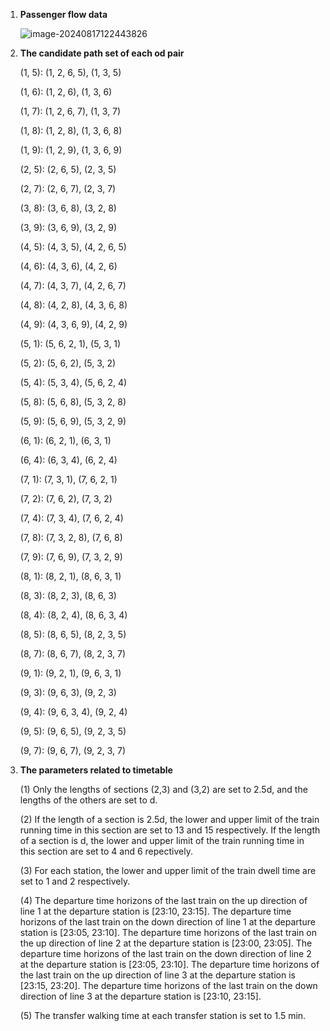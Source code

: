 1. **Passenger flow data**

   ![image-20240817122443826](C:\Users\Y\AppData\Roaming\Typora\typora-user-images\image-20240817122443826.png)

2. **The candidate path set of each od pair**

   (1, 5): (1, 2, 6, 5), (1, 3, 5)

   (1, 6): (1, 2, 6), (1, 3, 6)

   (1, 7): (1, 2, 6, 7), (1, 3, 7)

   (1, 8): (1, 2, 8), (1, 3, 6, 8)

   (1, 9): (1, 2, 9), (1, 3, 6, 9)

   (2, 5): (2, 6, 5), (2, 3, 5)

   (2, 7): (2, 6, 7), (2, 3, 7)

   (3, 8): (3, 6, 8), (3, 2, 8)

   (3, 9): (3, 6, 9), (3, 2, 9)

   (4, 5): (4, 3, 5), (4, 2, 6, 5)

   (4, 6): (4, 3, 6), (4, 2, 6)

   (4, 7): (4, 3, 7), (4, 2, 6, 7)

   (4, 8): (4, 2, 8), (4, 3, 6, 8)

   (4, 9): (4, 3, 6, 9), (4, 2, 9)

   (5, 1): (5, 6, 2, 1), (5, 3, 1)

   (5, 2): (5, 6, 2), (5, 3, 2)

   (5, 4): (5, 3, 4), (5, 6, 2, 4)

   (5, 8): (5, 6, 8), (5, 3, 2, 8)

   (5, 9): (5, 6, 9), (5, 3, 2, 9)

   (6, 1): (6, 2, 1), (6, 3, 1)

   (6, 4): (6, 3, 4), (6, 2, 4)

   (7, 1): (7, 3, 1), (7, 6, 2, 1)

   (7, 2): (7, 6, 2), (7, 3, 2)

   (7, 4): (7, 3, 4), (7, 6, 2, 4)

   (7, 8): (7, 3, 2, 8), (7, 6, 8)

   (7, 9): (7, 6, 9), (7, 3, 2, 9)

   (8, 1): (8, 2, 1), (8, 6, 3, 1)

   (8, 3): (8, 2, 3), (8, 6, 3)

   (8, 4): (8, 2, 4), (8, 6, 3, 4)

   (8, 5): (8, 6, 5), (8, 2, 3, 5)

   (8, 7): (8, 6, 7), (8, 2, 3, 7)

   (9, 1): (9, 2, 1), (9, 6, 3, 1)

   (9, 3): (9, 6, 3), (9, 2, 3)

   (9, 4): (9, 6, 3, 4), (9, 2, 4)

   (9, 5): (9, 6, 5), (9, 2, 3, 5)

   (9, 7): (9, 6, 7), (9, 2, 3, 7)

3. **The parameters related to timetable**

   (1) Only the lengths of sections (2,3) and (3,2) are set to 2.5d, and the lengths of the others are set to d.

   (2) If the length of a section is 2.5d, the lower and upper limit of the train running time in this section are set to 13 and 15 respectively. If the length of a section is d, the lower and upper limit of the train running time in this section are set to 4 and 6 repectively.

   (3) For each station, the lower and upper limit of the train dwell time are set to 1 and 2 respectively.

   (4) The departure time horizons of the last train on the up direction of line 1 at the departure station is [23:10, 23:15]. The departure time horizons of the last train on the down direction of line 1 at the departure station is [23:05, 23:10]. The departure time horizons of the last train on the up direction of line 2 at the departure station is [23:00, 23:05]. The departure time horizons of the last train on the down direction of line 2 at the departure station is [23:05, 23:10]. The departure time horizons of the last train on the up direction of line 3 at the departure station is [23:15, 23:20]. The departure time horizons of the last train on the down direction of line 3 at the departure station is [23:10, 23:15].

   (5) The transfer walking time at each transfer station is set to 1.5 min.